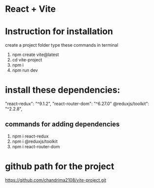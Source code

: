 # React + Vite

# Instruction for installation

create a project folder 
type these commands in terminal
1. npm create vite@latest
2. cd vite-project 
3. npm i
4. npm run dev

# install these dependencies:
"react-redux": "^9.1.2",
    "react-router-dom": "^6.27.0"
    @reduxjs/toolkit": "^2.2.8",
## commands for adding dependencies
1. npm i react-redux
2. npm i @reduxjs/toolkit
3. npm i react-router-dom
# github path for the project
https://github.com/chandrima2108/vite-project.git

